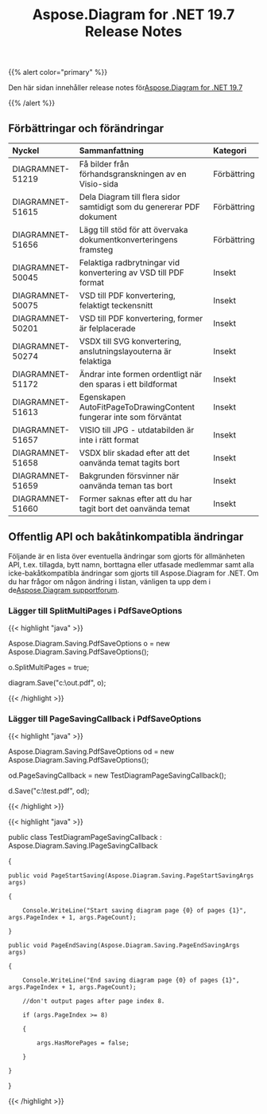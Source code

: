 ﻿---
title: Aspose.Diagram for .NET 19.7 Release Notes
type: docs
weight: 60
url: /sv/net/aspose-diagram-for-net-19-7-release-notes/
---
{{% alert color="primary" %}} 

Den här sidan innehåller release notes för[Aspose.Diagram for .NET 19.7](https://www.nuget.org/packages/Aspose.Diagram/19.7.0)

{{% /alert %}} 
## **Förbättringar och förändringar**

|**Nyckel**|**Sammanfattning**|**Kategori**|
|:- |:- |:- |
|DIAGRAMNET-51219|Få bilder från förhandsgranskningen av en Visio-sida|Förbättring|
|DIAGRAMNET-51615|Dela Diagram till flera sidor samtidigt som du genererar PDF dokument|Förbättring|
|DIAGRAMNET-51656|Lägg till stöd för att övervaka dokumentkonverteringens framsteg|Förbättring|
|DIAGRAMNET-50045|Felaktiga radbrytningar vid konvertering av VSD till PDF format|Insekt|
|DIAGRAMNET-50075|VSD till PDF konvertering, felaktigt teckensnitt|Insekt|
|DIAGRAMNET-50201|VSD till PDF konvertering, former är felplacerade|Insekt|
|DIAGRAMNET-50274|VSDX till SVG konvertering, anslutningslayouterna är felaktiga|Insekt|
|DIAGRAMNET-51172|Ändrar inte formen ordentligt när den sparas i ett bildformat|Insekt|
|DIAGRAMNET-51613|Egenskapen AutoFitPageToDrawingContent fungerar inte som förväntat|Insekt|
|DIAGRAMNET-51657|VISIO till JPG - utdatabilden är inte i rätt format|Insekt|
|DIAGRAMNET-51658|VSDX blir skadad efter att det oanvända temat tagits bort|Insekt|
|DIAGRAMNET-51659|Bakgrunden försvinner när oanvända teman tas bort|Insekt|
|DIAGRAMNET-51660|Former saknas efter att du har tagit bort det oanvända temat|Insekt|
## **Offentlig API och bakåtinkompatibla ändringar**
Följande är en lista över eventuella ändringar som gjorts för allmänheten API, t.ex. tillagda, bytt namn, borttagna eller utfasade medlemmar samt alla icke-bakåtkompatibla ändringar som gjorts till Aspose.Diagram for .NET. Om du har frågor om någon ändring i listan, vänligen ta upp dem i de[Aspose.Diagram supportforum](https://forum.aspose.com/c/diagram/17).
### **Lägger till SplitMultiPages i PdfSaveOptions**
{{< highlight "java" >}}

 Aspose.Diagram.Saving.PdfSaveOptions o = new Aspose.Diagram.Saving.PdfSaveOptions();

o.SplitMultiPages = true;

diagram.Save("c:\\out.pdf", o);

{{< /highlight >}}
### **Lägger till PageSavingCallback i PdfSaveOptions**
{{< highlight "java" >}}

 Aspose.Diagram.Saving.PdfSaveOptions od = new Aspose.Diagram.Saving.PdfSaveOptions();

od.PageSavingCallback = new TestDiagramPageSavingCallback();

d.Save("c:\\test.pdf", od);

{{< /highlight >}}

{{< highlight "java" >}}

 public class TestDiagramPageSavingCallback : Aspose.Diagram.Saving.IPageSavingCallback

{

    public void PageStartSaving(Aspose.Diagram.Saving.PageStartSavingArgs args)

    {

        Console.WriteLine("Start saving diagram page {0} of pages {1}", args.PageIndex + 1, args.PageCount);

    }

    public void PageEndSaving(Aspose.Diagram.Saving.PageEndSavingArgs args)

    {

        Console.WriteLine("End saving diagram page {0} of pages {1}", args.PageIndex + 1, args.PageCount);

        //don't output pages after page index 8.

        if (args.PageIndex >= 8)

        {

            args.HasMorePages = false;

        }

    }

}

{{< /highlight >}}




